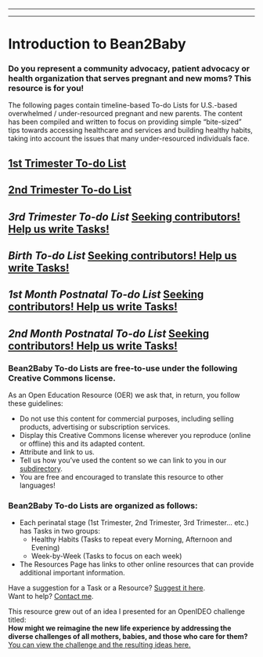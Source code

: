 
---
---
# Introduction to Bean2Baby

### Do you represent a community advocacy, patient advocacy or health organization that serves pregnant and new moms? This resource is for you!
The following pages contain timeline-based To-do Lists for U.S.-based overwhelmed / under-resourced pregnant and new parents. The content has been compiled and written to focus on providing simple “bite-sized” tips towards accessing healthcare and services and building  healthy habits, taking into account the issues that many under-resourced individuals face.

[1st Trimester To-do List](#)  
------
[2nd Trimester To-do List](#)  
------
*3rd Trimester To-do List* [Seeking contributors! Help us write Tasks!](#)  
------
*Birth To-do List* [Seeking contributors! Help us write Tasks!](#)  
------
*1st Month Postnatal To-do List* [Seeking contributors! Help us write Tasks!](#)  
------
*2nd Month Postnatal To-do List* [Seeking contributors! Help us write Tasks!](#)  
------

### Bean2Baby To-do Lists are free-to-use under the following Creative Commons license. 
As an Open Education Resource (OER) we ask that, in return, you follow these guidelines:
- Do not use this content for commercial purposes, including selling products, advertising or subscription services.  
- Display this Creative Commons license wherever you reproduce (online or offline) this and its adapted content.  
- Attribute and link to us.  
- Tell us how you’ve used the content so we can link to you in our [subdirectory](#).  
- You are free and encouraged to translate this resource to other languages! 

### Bean2Baby To-do Lists are organized as follows:
- Each perinatal stage (1st Trimester, 2nd Trimester, 3rd Trimester… etc.) has Tasks in two groups:
  - Healthy Habits (Tasks to repeat every Morning, Afternoon and Evening)
  - Week-by-Week (Tasks to focus on each week)
- The Resources Page has links to other online resources that can provide additional important information.

Have a suggestion for a Task or a Resource? [Suggest it here](#).  
Want to help? [Contact me](#).  

This resource grew out of an idea I presented for an OpenIDEO challenge titled:  
**How might we reimagine the new life experience by addressing the diverse challenges of all mothers, babies, and those who care for them?** [You can view the challenge and the resulting ideas here.](#)

